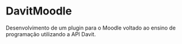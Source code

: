 DavitMoodle
===========

Desenvolvimento de um plugin para o Moodle voltado ao ensino de programação utilizando a API Davit.
